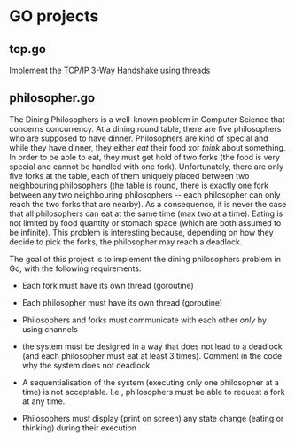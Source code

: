 # GO projects

## tcp.go
Implement the TCP/IP 3-Way Handshake using threads

## philosopher.go
The Dining Philosophers is a well-known problem in Computer Science that concerns concurrency. At a dining round table, there are five philosophers who are supposed to have dinner. Philosophers are kind of special and while they have dinner, they either *eat* their food xor *think* about something. In order to be able to eat, they must get hold of two forks (the food is very special and cannot be handled with one fork). Unfortunately, there are only five forks at the table, each of them uniquely placed between two neighbouring philosophers (the table is round, there is exactly one fork between any two neighbouring philosophers -- each philosopher can only reach the two forks that are nearby). As a consequence, it is never the case that all philosophers can eat at the same time (max two at a time).  Eating is not limited by food quantity or stomach space (which are both assumed to be infinite). This problem is interesting because, depending on how they decide to pick the forks, the philosopher may reach a deadlock.

The goal of this project is to implement the dining philosophers problem in Go, with the following requirements:

- Each fork must have its own thread (goroutine)

- Each philosopher must have its own thread (goroutine)

- Philosophers and forks must communicate with each other *only* by  using channels

- the system must be designed in a way that does not lead to a deadlock (and each philosopher must eat at least 3 times).  Comment in the code why the system does not deadlock.

- A sequentialisation of the system (executing only one philosopher at a time) is not acceptable. I.e., philosophers must be able to request a fork at any time.

- Philosophers must display (print on screen) any state change (eating or thinking) during their execution
